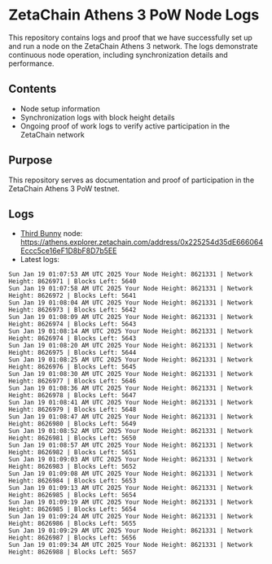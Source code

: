 # ZetaChain Athens 3 PoW Node Logs
This repository contains logs and proof that we have successfully set up and run a node on the ZetaChain Athens 3 network. The logs demonstrate continuous node operation, including synchronization details and performance.

## Contents
- Node setup information
- Synchronization logs with block height details
- Ongoing proof of work logs to verify active participation in the ZetaChain network

## Purpose
This repository serves as documentation and proof of participation in the ZetaChain Athens 3 PoW testnet.

## Logs

- [Third Bunny](https://thirdbunny.xyz/) node: https://athens.explorer.zetachain.com/address/0x225254d35dE666064Eccc5ce16eF1D8bF8D7b5EE
- Latest logs:
```
Sun Jan 19 01:07:53 AM UTC 2025 Your Node Height: 8621331 | Network Height: 8626971 | Blocks Left: 5640
Sun Jan 19 01:07:58 AM UTC 2025 Your Node Height: 8621331 | Network Height: 8626972 | Blocks Left: 5641
Sun Jan 19 01:08:04 AM UTC 2025 Your Node Height: 8621331 | Network Height: 8626973 | Blocks Left: 5642
Sun Jan 19 01:08:09 AM UTC 2025 Your Node Height: 8621331 | Network Height: 8626974 | Blocks Left: 5643
Sun Jan 19 01:08:14 AM UTC 2025 Your Node Height: 8621331 | Network Height: 8626974 | Blocks Left: 5643
Sun Jan 19 01:08:20 AM UTC 2025 Your Node Height: 8621331 | Network Height: 8626975 | Blocks Left: 5644
Sun Jan 19 01:08:25 AM UTC 2025 Your Node Height: 8621331 | Network Height: 8626976 | Blocks Left: 5645
Sun Jan 19 01:08:30 AM UTC 2025 Your Node Height: 8621331 | Network Height: 8626977 | Blocks Left: 5646
Sun Jan 19 01:08:36 AM UTC 2025 Your Node Height: 8621331 | Network Height: 8626978 | Blocks Left: 5647
Sun Jan 19 01:08:41 AM UTC 2025 Your Node Height: 8621331 | Network Height: 8626979 | Blocks Left: 5648
Sun Jan 19 01:08:47 AM UTC 2025 Your Node Height: 8621331 | Network Height: 8626980 | Blocks Left: 5649
Sun Jan 19 01:08:52 AM UTC 2025 Your Node Height: 8621331 | Network Height: 8626981 | Blocks Left: 5650
Sun Jan 19 01:08:57 AM UTC 2025 Your Node Height: 8621331 | Network Height: 8626982 | Blocks Left: 5651
Sun Jan 19 01:09:03 AM UTC 2025 Your Node Height: 8621331 | Network Height: 8626983 | Blocks Left: 5652
Sun Jan 19 01:09:08 AM UTC 2025 Your Node Height: 8621331 | Network Height: 8626984 | Blocks Left: 5653
Sun Jan 19 01:09:13 AM UTC 2025 Your Node Height: 8621331 | Network Height: 8626985 | Blocks Left: 5654
Sun Jan 19 01:09:19 AM UTC 2025 Your Node Height: 8621331 | Network Height: 8626985 | Blocks Left: 5654
Sun Jan 19 01:09:24 AM UTC 2025 Your Node Height: 8621331 | Network Height: 8626986 | Blocks Left: 5655
Sun Jan 19 01:09:29 AM UTC 2025 Your Node Height: 8621331 | Network Height: 8626987 | Blocks Left: 5656
Sun Jan 19 01:09:34 AM UTC 2025 Your Node Height: 8621331 | Network Height: 8626988 | Blocks Left: 5657
```

